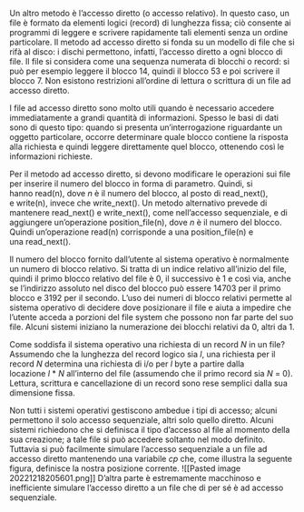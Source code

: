 Un altro metodo è l’accesso diretto (o accesso relativo). In questo caso, un file è formato da elementi logici (record) di lunghezza fissa; ciò consente ai programmi di leggere e scrivere rapidamente tali elementi senza un ordine particolare. Il metodo ad accesso diretto si fonda su un modello di file che si rifà al disco: i dischi permettono, infatti, l’accesso diretto a ogni blocco di file. Il file si considera come una sequenza numerata di blocchi o record: si può per esempio leggere il blocco 14, quindi il blocco 53 e poi scrivere il blocco 7. 
Non esistono restrizioni all’ordine di lettura o scrittura di un file ad accesso diretto.

I file ad accesso diretto sono molto utili quando è necessario accedere immediatamente a grandi quantità di informazioni. Spesso le basi di dati sono di questo tipo: quando si presenta un’interrogazione riguardante un oggetto particolare, occorre determinare quale blocco contiene la risposta alla richiesta e quindi leggere direttamente quel blocco, ottenendo così le informazioni richieste.

Per il metodo ad accesso diretto, si devono modificare le operazioni sui file per inserire il numero del blocco in forma di parametro. Quindi, si hanno read(n), dove _n_ è il numero del blocco, al posto di read_next(), e write(n), invece che write_next(). Un metodo alternativo prevede di mantenere read_next() e write_next(), come nell’accesso sequenziale, e di aggiungere un’operazione position_file(n), dove _n_ è il numero del blocco. Quindi un’operazione read(n) corrisponde a una position_file(n) e una read_next().

Il numero del blocco fornito dall’utente al sistema operativo è normalmente un numero di blocco relativo. Si tratta di un indice relativo all’inizio del file, quindi il primo blocco relativo del file è 0, il successivo è 1 e così via, anche se l’indirizzo assoluto nel disco del blocco può essere 14703 per il primo blocco e 3192 per il secondo. L’uso dei numeri di blocco relativi permette al sistema operativo di decidere dove posizionare il file e aiuta a impedire che l’utente acceda a porzioni del file system che possono non far parte del suo file. Alcuni sistemi iniziano la numerazione dei blocchi relativi da 0, altri da 1.

Come soddisfa il sistema operativo una richiesta di un record _N_ in un file? Assumendo che la lunghezza del record logico sia _l_, una richiesta per il record _N_ determina una richiesta di i/o per _l_ byte a partire dalla locazione _l_ * _N_ all’interno del file (assumendo che il primo record sia _N_ = 0). Lettura, scrittura e cancellazione di un record sono rese semplici dalla sua dimensione fissa.

Non tutti i sistemi operativi gestiscono ambedue i tipi di accesso; alcuni permettono il solo accesso sequenziale, altri solo quello diretto. 
Alcuni sistemi richiedono che si definisca il tipo d’accesso al file al momento della sua creazione; a tale file si può accedere soltanto nel modo definito.
Tuttavia si può facilmente simulare l’accesso sequenziale a un file ad accesso diretto mantenendo una variabile _cp_ che, come illustra la seguente figura, definisce la nostra posizione corrente. 
![[Pasted image 20221218205601.png]]
D’altra parte è estremamente macchinoso e inefficiente simulare l’accesso diretto a un file che di per sé è ad accesso sequenziale.